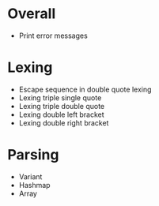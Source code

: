 # Overall

* Print error messages

# Lexing

* Escape sequence in double quote lexing
* Lexing triple single quote
* Lexing triple double quote
* Lexing double left bracket
* Lexing double right bracket

# Parsing

* Variant
* Hashmap
* Array
